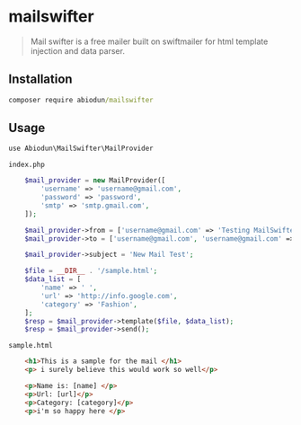 # mailswifter

>Mail swifter is a free mailer built on swiftmailer for html template injection and data parser.


## Installation

```cmd
composer require abiodun/mailswifter
```


## Usage

```cmd
use Abiodun\MailSwifter\MailProvider
```

`index.php`

```php
    $mail_provider = new MailProvider([
        'username' => 'username@gmail.com',
        'password' => 'password',
        'smtp' => 'smtp.gmail.com',
    ]);

    $mail_provider->from = ['username@gmail.com' => 'Testing MailSwifter'];
    $mail_provider->to = ['username@gmail.com', 'username@gmail.com' => 'Mailing'];

    $mail_provider->subject = 'New Mail Test';

    $file = __DIR__ . '/sample.html';
    $data_list = [
        'name' => ' ',
        'url' => 'http://info.google.com',
        'category' => 'Fashion',
    ];
    $resp = $mail_provider->template($file, $data_list);
    $resp = $mail_provider->send();
```

`sample.html`

```html
    <h1>This is a sample for the mail </h1>
    <p> i surely believe this would work so well</p>

    <p>Name is: [name] </p>
    <p>Url: [url]</p>
    <p>Category: [category]</p>
    <p>i'm so happy here </p>
```